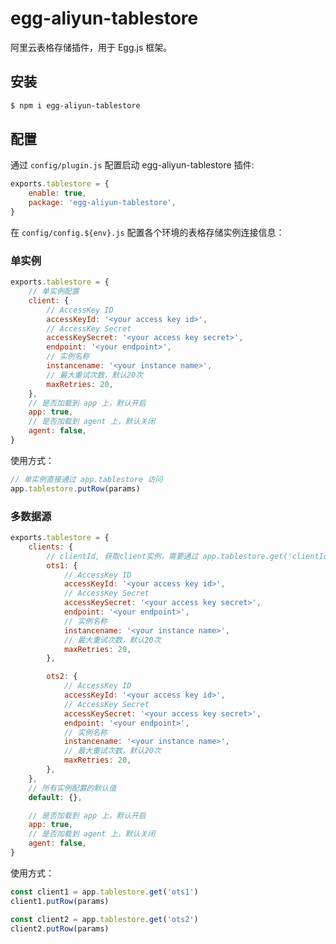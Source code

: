 # egg-aliyun-tablestore

阿里云表格存储插件，用于 Egg.js 框架。


## 安装

```bash
$ npm i egg-aliyun-tablestore
```


## 配置

通过 `config/plugin.js` 配置启动 egg-aliyun-tablestore 插件:

```js
exports.tablestore = {
	enable: true,
	package: 'egg-aliyun-tablestore',
}
```

在 `config/config.${env}.js` 配置各个环境的表格存储实例连接信息：

### 单实例

```js
exports.tablestore = {
	// 单实例配置
	client: {
		// AccessKey ID
		accessKeyId: '<your access key id>',
		// AccessKey Secret
		accessKeySecret: '<your access key secret>',
		endpoint: '<your endpoint>',
		// 实例名称
		instancename: '<your instance name>',
		// 最大重试次数，默认20次
		maxRetries: 20,
	},
	// 是否加载到 app 上，默认开启
	app: true,
	// 是否加载到 agent 上，默认关闭
	agent: false,
}
```

使用方式：

```js
// 单实例直接通过 app.tablestore 访问
app.tablestore.putRow(params)
```


### 多数据源

```js
exports.tablestore = {
	clients: {
		// clientId, 获取client实例，需要通过 app.tablestore.get('clientId') 获取
		ots1: {
			// AccessKey ID
			accessKeyId: '<your access key id>',
			// AccessKey Secret
			accessKeySecret: '<your access key secret>',
			endpoint: '<your endpoint>',
			// 实例名称
			instancename: '<your instance name>',
			// 最大重试次数，默认20次
			maxRetries: 20,
		},

		ots2: {
			// AccessKey ID
			accessKeyId: '<your access key id>',
			// AccessKey Secret
			accessKeySecret: '<your access key secret>',
			endpoint: '<your endpoint>',
			// 实例名称
			instancename: '<your instance name>',
			// 最大重试次数，默认20次
			maxRetries: 20,
		},
	},
	// 所有实例配置的默认值
	default: {},

	// 是否加载到 app 上，默认开启
	app: true,
	// 是否加载到 agent 上，默认关闭
	agent: false,
}
```

使用方式：

```js
const client1 = app.tablestore.get('ots1')
client1.putRow(params)

const client2 = app.tablestore.get('ots2')
client2.putRow(params)
```
